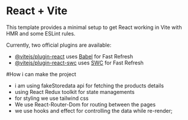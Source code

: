 # React + Vite

This template provides a minimal setup to get React working in Vite with HMR and some ESLint rules.

Currently, two official plugins are available:

- [@vitejs/plugin-react](https://github.com/vitejs/vite-plugin-react/blob/main/packages/plugin-react/README.md) uses [Babel](https://babeljs.io/) for Fast Refresh
- [@vitejs/plugin-react-swc](https://github.com/vitejs/vite-plugin-react-swc) uses [SWC](https://swc.rs/) for Fast Refresh

#How i can make the project
- i am using fakeStoredata api for fetching the  products details
- using React Redux toolkit for state managements 
- for styling we use tailwind css 
- We use React-Router-Dom for routing between the pages
- we use hooks and effect for controlling the data while re-render;
